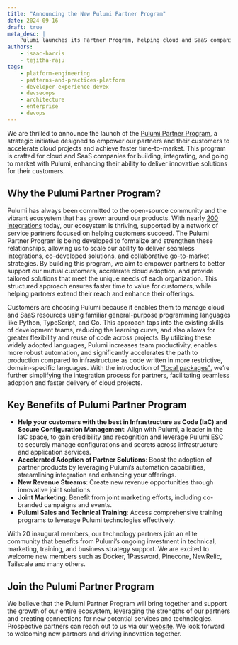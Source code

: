 ```yaml
---
title: "Announcing the New Pulumi Partner Program"
date: 2024-09-16
draft: true
meta_desc: |
    Pulumi launches its Partner Program, helping cloud and SaaS companies accelerate projects with seamless integrations and go-to-market strategies
authors:
    - isaac-harris
    - tejitha-raju
tags:
    - platform-engineering
    - patterns-and-practices-platform
    - developer-experience-devex
    - devsecops
    - architecture
    - enterprise
    - devops
---
```

We are thrilled to announce the launch of the [Pulumi Partner Program](www.pulumi.com/partners), a strategic initiative designed to empower our partners and their customers to accelerate cloud projects and achieve faster time-to-market. This program is crafted for cloud and SaaS companies for building, integrating, and going to market with Pulumi, enhancing their ability to deliver innovative solutions for their customers.

## Why the Pulumi Partner Program?

Pulumi has always been committed to the open-source community and the vibrant ecosystem that has grown around our products. With nearly [200 integrations](https://www.pulumi.com/registry/) today, our ecosystem is thriving, supported by a network of service partners focused on helping customers succeed. The Pulumi Partner Program is being developed to formalize and strengthen these relationships, allowing us to scale our ability to deliver seamless integrations, co-developed solutions, and collaborative go-to-market strategies. By building this program, we aim to empower partners to better support our mutual customers, accelerate cloud adoption, and provide tailored solutions that meet the unique needs of each organization. This structured approach ensures faster time to value for customers, while helping partners extend their reach and enhance their offerings.

Customers are choosing Pulumi because it enables them to manage cloud and SaaS resources using familiar general-purpose programming languages like Python, TypeScript, and Go. This approach taps into the existing skills of development teams, reducing the learning curve, and also allows for greater flexibility and reuse of code across projects. By utilizing these widely adopted languages, Pulumi increases team productivity, enables more robust automation, and significantly accelerates the path to production compared to infrastructure as code written in more restrictive, domain-specific languages. With the introduction of ["local packages"](https://www.pulumi.com/blog/any-terraform-provider/), we’re further simplifying the integration process for partners, facilitating seamless adoption and faster delivery of cloud projects.

## Key Benefits of Pulumi Partner Program

* __Help your customers with the best in Infrastructure as Code (IaC) and Secure Configuration Management__: Align with Pulumi, a leader in the IaC space, to gain credibility and recognition and leverage Pulumi ESC to securely manage configurations and secrets across infrastructure and application services.
* __Accelerated Adoption of Partner Solutions__: Boost the adoption of partner products by leveraging Pulumi’s automation capabilities, streamlining integration and enhancing your offerings.
* __New Revenue Streams__: Create new revenue opportunities through innovative joint solutions.
* __Joint Marketing__: Benefit from joint marketing efforts, including co-branded campaigns and events.
* __Pulumi Sales and Technical Training__: Access comprehensive training programs to leverage Pulumi technologies effectively.

With 20 inaugural members, our technology partners join an elite community that benefits from Pulumi’s ongoing investment in technical, marketing, training, and business strategy support. We are excited to welcome new members such as Docker, 1Password, Pinecone, NewRelic, Tailscale and many others.

## Join the Pulumi Partner Program

We believe that the Pulumi Partner Program will bring together and support the growth of our entire ecosystem, leveraging the strengths of our partners and creating connections for new potential services and technologies. Prospective partners can reach out to us via our [website](www.pulumi.com/partners). We look forward to welcoming new partners and driving innovation together.
